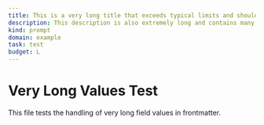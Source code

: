 ```yaml
---
title: This is a very long title that exceeds typical limits and should be tested for proper handling in the validation system to ensure it doesn't break anything
description: This description is also extremely long and contains many words to test the boundary conditions of the frontmatter parsing and validation logic. It should be able to handle lengthy text without issues, but we need to ensure that the validation still works correctly even with these extended values.
kind: prompt
domain: example
task: test
budget: L
---
```


# Very Long Values Test

This file tests the handling of very long field values in frontmatter.
